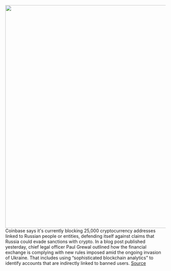 <img src='https://cdn.vox-cdn.com/thumbor/UEcR3td68vEMqj96EUlp3riQ15o=/0x0:2040x1360/1200x800/filters:focal(857x517:1183x843)/cdn.vox-cdn.com/uploads/chorus_image/image/70589626/jbareham_180313_1777__bitcoin_cryptocurrency_0003.0.jpg' width='700px' /><br/>
Coinbase says it's currently blocking 25,000 cryptocurrency addresses linked to Russian people or entities, defending itself against claims that Russia could evade sanctions with crypto. In a blog post published yesterday, chief legal officer Paul Grewal outlined how the financial exchange is complying with new rules imposed amid the ongoing invasion of Ukraine. That includes using “sophisticated blockchain analytics” to identify accounts that are indirectly linked to banned users.
<a href='https://www.theverge.com/2022/3/7/22965605/coinbase-russian-sanctions-address-blocking'> Source <a/>